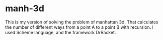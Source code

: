 # manh-3d
This is my version of solving the problem of manhattan 3d.
That calculates the number of different ways from a point A to a point B
with recursion.
I used Scheme language, and the framework DrRacket.
